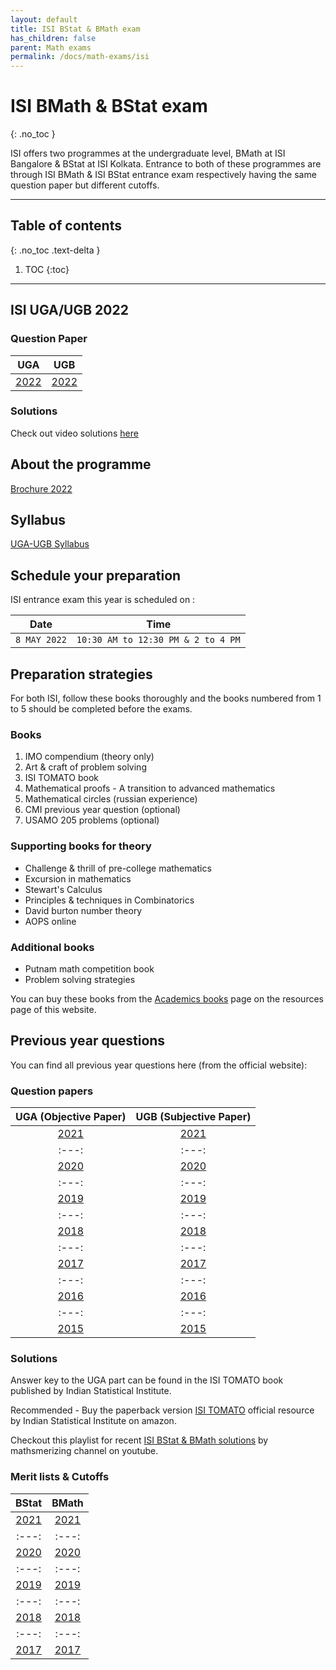 ```yaml
---
layout: default
title: ISI BStat & BMath exam
has_children: false
parent: Math exams
permalink: /docs/math-exams/isi
---
```


# ISI BMath & BStat exam
{: .no_toc }

ISI offers two programmes at the undergraduate level, BMath at ISI Bangalore & BStat at ISI Kolkata. Entrance to both of these programmes are through ISI BMath & ISI BStat entrance exam respectively having the same question paper but different cutoffs.

---

## Table of contents
{: .no_toc .text-delta }

1. TOC
{:toc}

---
## ISI UGA/UGB 2022 

### Question Paper

| UGA | UGB |
| :---: | :---: |
| [2022](Isi2022_uga.pdf) | [2022](Isi2022_ugb.pdf) |

### Solutions
Check out video solutions [here](https://youtube.com/playlist?list=PLjF2DElqz-GQzBc-I_DG7Brjgy-Q9MLUu)

## About the programme
[Brochure 2022](brochure_0.pdf)

## Syllabus
[UGA-UGB Syllabus](BStat-BMath-Syllabus-UGA-UGB-2022.pdf)

## Schedule your preparation
ISI entrance exam this year is scheduled on :

| Date | Time |
| :---: | :---: |
| `8 MAY 2022`| `10:30 AM to 12:30 PM & 2 to 4 PM`|

## Preparation strategies
For both ISI, follow these books thoroughly and the books numbered from 1 to 5 should be completed before the exams.

### Books
1. IMO compendium (theory only)
2. Art & craft of problem solving
3. ISI TOMATO book
4. Mathematical proofs - A transition to advanced mathematics
5. Mathematical circles (russian experience)
6. CMI previous year question (optional)
7. USAMO 205 problems (optional) 

### Supporting books for theory

- Challenge & thrill of pre-college mathematics
- Excursion in mathematics
- Stewart's Calculus
- Principles & techniques in Combinatorics
- David burton number theory
- AOPS online

### Additional books
- Putnam math competition book
- Problem solving strategies

You can buy these books from the [Academics books](https://mathdigilab.github.io/docs/resources/books/academic-books) page on the resources page of this website.

## Previous year questions
You can find all previous year questions here (from the official website):

### Question papers

| UGA (Objective Paper) | UGB (Subjective Paper) |
| :---: | :---: |
| [2021](BStat-BMath-UGA-2021.pdf) | [2021](BStat-BMath-UGB-2021.pdf) |
| :---: | :---: |
| [2020](BStat-BMath-UGA-2020.pdf) | [2020](BStat-BMath-UGB-2020.pdf) |
| :---: | :---: |
| [2019](BStat-BMath-UGA-2019.pdf) | [2019](BStat-BMath-UGB-2019.pdf) |
| :---: | :---: |
| [2018](BStat-BMath-UGA-2018.pdf) | [2018](BStat-BMath-UGB-2018.pdf) |
| :---: | :---: |
| [2017](BStat-BMath-UGA-2017.pdf) | [2017](BStat-BMath-UGB-2017.pdf) |
| :---: | :---: |
| [2016](BStat-BMath-UGA-2016.pdf) | [2016](BStat-BMath-UGB-2016.pdf) |
| :---: | :---: |
| [2015](BStat-BMath-UGA-2015.pdf) | [2015](BStat-BMath-UGB-2015.pdf) |

### Solutions 

Answer key to the UGA part can be found in the ISI TOMATO book published by Indian Statistical Institute.

Recommended - Buy the paperback version [ISI TOMATO](https://www.amazon.in/Test-Mathematics-10-Level-18/dp/8176711098?crid=1YZYNKFZLQ1ZW&keywords=isi+tomato+book+2021-22&qid=1643202425&sprefix=isi+tomato%2Caps%2C178&sr=8-1&linkCode=ll1&tag=shreyaskali-21&linkId=0c928753e110f2516c676dcb2d0b4f4e&language=en_IN&ref_=as_li_ss_tl) official resource by Indian Statistical Institute on amazon.

Checkout this playlist for recent [ISI BStat & BMath solutions](https://youtube.com/playlist?list=PLjF2DElqz-GSu_qzwEBewFP-a0zHO5fXb) by mathsmerizing channel on youtube.

### Merit lists & Cutoffs

| BStat | BMath |
| :---: | :---: |
| [2021](BST-Merit-List-2021.pdf) | [2021](BMT-Merit-List-2021.pdf) |
| :---: | :---: |
| [2020](BStat-Merit-List-2020.pdf) | [2020](BMath-Merit-List-2020.pdf) |
| :---: | :---: |
| [2019](BStat-Merit-List-2019.pdf) | [2019](BMath-Merit-List-2019.pdf) |
| :---: | :---: |
| [2018](BStat-Merit-List-2018.pdf) | [2018](BMath-Merit-List-2018.pdf) |
| :---: | :---: |
| [2017](BStat-Merit-List-2017.pdf) | [2017](BMath-Merit-List-2017.pdf) |
